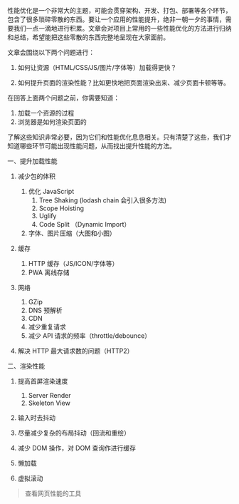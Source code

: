性能优化是一个非常大的主题，可能会贯穿架构、开发、打包、部署等各个环节，包含了很多琐碎零散的东西。要让一个应用的性能提升，绝非一朝一夕的事情，需要我们一点一滴地进行积累。文章会对项目上常用的一些性能优化的方法进行归纳和总结，希望能把这些零散的东西完整地呈现在大家面前。



文章会围绕以下两个问题进行：

1. 如何让资源（HTML/CSS/JS/图片/字体等）加载得更快？

2. 如何提升页面的渲染性能？比如更快地把页面渲染出来、减少页面卡顿等等。

   

在回答上面两个问题之前，你需要知道：

1. 加载一个资源的过程
2. 浏览器是如何渲染页面的

了解这些知识非常必要，因为它们和性能优化息息相关。只有清楚了这些，我们才知道哪些环节可能出现性能问题，从而找出提升性能的方法。









一、提升加载性能

1. 减少包的体积

   1. 优化 JavaScript
      1. Tree Shaking (lodash chain 会引入很多方法)
      2. Scope Hoisting 
      3. Uglify
      4. Code Split （Dynamic Import）
   2. 字体、图片压缩（大图和小图）

2. 缓存

   1. HTTP 缓存（JS/ICON/字体等）
   2. PWA 离线存储

3. 网络

   1. GZip
   2. DNS 预解析
   3. CDN
   4. 减少重复请求
   5. 减少 API 请求的频率（throttle/debounce）
6. 解决 HTTP 最大请求数的问题（HTTP2）
   
   

二、渲染性能

1. 提高首屏渲染速度
   1. Server Render
   2. Skeleton View
   
2. 输入时去抖动

3. 尽量减少复杂的布局抖动（回流和重绘）

4. 减少 DOM 操作，对 DOM 查询作进行缓存

5. 懒加载

6. 虚拟滚动

   





> 查看网页性能的工具





